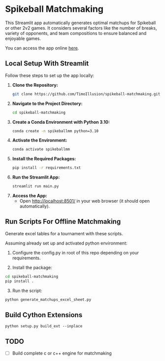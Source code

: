 # Spikeball Matchmaking

This Streamlit app automatically generates optimal matchups for Spikeball or other 2v2 games. It considers several factors like the number of breaks, variety of opponents, and team compositions to ensure balanced and enjoyable games.

You can access the app online [here](https://spikeball.streamlit.app/).

## Local Setup With Streamlit

Follow these steps to set up the app locally:

1. **Clone the Repository:**
   ```bash
   git clone https://github.com/TimoIllusion/spikeball-matchmaking.git
   ```
2. **Navigate to the Project Directory:**
   ```bash
   cd spikeball-matchmaking
   ```
3. **Create a Conda Environment with Python 3.10:**
   ```bash
   conda create -n spikeballmm python=3.10
   ```
4. **Activate the Environment:**
   ```bash
   conda activate spikeballmm
   ```
5. **Install the Required Packages:**
   ```bash
   pip install -r requirements.txt
   ```
6. **Run the Streamlit App:**
   ```bash
   streamlit run main.py
   ```
7. **Access the App:**
   - Open [http://localhost:8501/](http://localhost:8501/) in your web browser (it should open automatically).

## Run Scripts For Offline Matchmaking

Generate excel tables for a tournament with these scripts.



Assuming already set up and activated python environment:

1. Configure the config.py in root of this repo depending on your requirements.

2. Install the package:

```bash
cd spikeball-matchmaking
pip install .
```
3. Run the script:

```bash
python generate_matchups_excel_sheet.py 
```

## Build Cython Extensions

```python setup.py build_ext --inplace```

## TODO

- [ ] Build complete c or c++ engine for matchmaking

